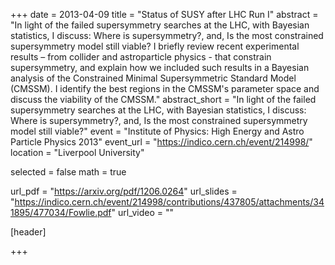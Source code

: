+++
date = 2013-04-09
title = "Status of SUSY after LHC Run I"
abstract = "In light of the failed supersymmetry searches at the LHC, with Bayesian statistics, I discuss:  Where is supersymmetry?, and, Is the most constrained supersymmetry model still viable? I briefly review recent experimental results – from collider and astroparticle physics -  that constrain supersymmetry, and explain how we included such results in a Bayesian analysis of the Constrained Minimal Supersymmetric Standard Model (CMSSM). I identify the best regions in the CMSSM's parameter space and discuss the viability of the CMSSM."
abstract_short = "In light of the failed supersymmetry searches at the LHC, with Bayesian statistics, I discuss:  Where is supersymmetry?, and, Is the most constrained supersymmetry model still viable?"
event = "Institute of Physics: High Energy and Astro Particle Physics 2013"
event_url = "https://indico.cern.ch/event/214998/"
location = "Liverpool University"

selected = false
math = true

url_pdf = "https://arxiv.org/pdf/1206.0264"
url_slides = "https://indico.cern.ch/event/214998/contributions/437805/attachments/341895/477034/Fowlie.pdf"
url_video = ""

[header]

+++
